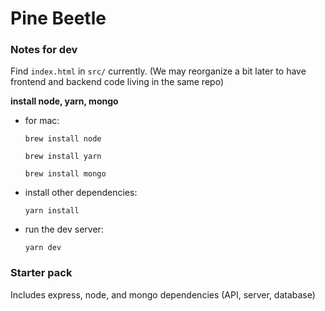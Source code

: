 # Pine Beetle

### Notes for dev
Find `index.html` in `src/` currently. (We may reorganize a bit later to have frontend and backend code living in the same repo)

__install node, yarn, mongo__
* for mac:

	`brew install node`

	`brew install yarn`

	`brew install mongo`

* install other dependencies:

	`yarn install`

* run the dev server:

	`yarn dev`

### Starter pack
Includes express, node, and mongo dependencies (API, server, database)